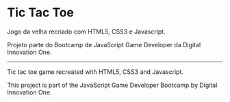# Tic Tac Toe

Jogo da velha recriado com HTML5, CSS3 e Javascript.

Projeto parte do Bootcamp de JavaScript Game Developer da Digital Innovation One.

---------------------------------------------------------------------

Tic tac toe game recreated with HTML5, CSS3 and Javascript.

This project is part of the JavaScript Game Developer Bootcamp by Digital Innovation One.

